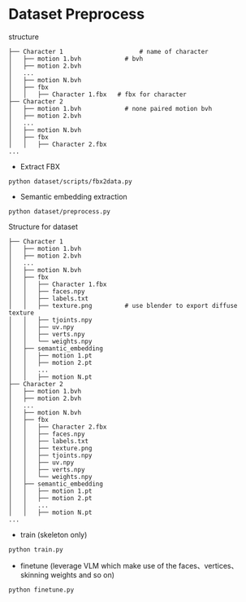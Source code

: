 # Dataset Preprocess

structure
```
├── Character 1                     # name of character
│   ├── motion 1.bvh            # bvh
│   ├── motion 2.bvh
│   ...
│   ├── motion N.bvh
│   ├── fbx
│   │   ├── Character 1.fbx   # fbx for character
├── Character 2
│   ├── motion 1.bvh            # none paired motion bvh
│   ├── motion 2.bvh
│   ...
│   ├── motion N.bvh
│   ├── fbx
│   │   ├── Character 2.fbx
...
```
- Extract FBX
```shell
python dataset/scripts/fbx2data.py
```
- Semantic embedding extraction
```shell
python dataset/preprocess.py
```
Structure for dataset
```
├── Character 1
│   ├── motion 1.bvh
│   ├── motion 2.bvh
│   ...
│   ├── motion N.bvh
│   ├── fbx
│   │   ├── Character 1.fbx
│   │   ├── faces.npy
│   │   ├── labels.txt
│   │   ├── texture.png         # use blender to export diffuse texture
│   │   ├── tjoints.npy
│   │   ├── uv.npy
│   │   ├── verts.npy
│   │   └── weights.npy
│   ├── semantic_embedding
│   │   ├── motion 1.pt
│   │   ├── motion 2.pt
│   │   ...
│   │   ├── motion N.pt
├── Character 2
│   ├── motion 1.bvh
│   ├── motion 2.bvh
│   ...
│   ├── motion N.bvh
│   ├── fbx
│   │   ├── Character 2.fbx
│   │   ├── faces.npy 
│   │   ├── labels.txt
│   │   ├── texture.png 
│   │   ├── tjoints.npy
│   │   ├── uv.npy
│   │   ├── verts.npy
│   │   └── weights.npy
│   ├── semantic_embedding
│   │   ├── motion 1.pt
│   │   ├── motion 2.pt
│   │   ...
│   │   ├── motion N.pt
...
```
- train (skeleton only)
```shell
python train.py
```
- finetune (leverage VLM which make use of the faces、vertices、skinning weights and so on)
```shell
python finetune.py
```
